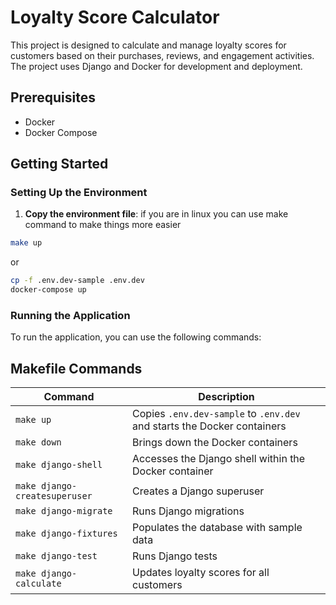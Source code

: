 # Loyalty Score Calculator 

This project is designed to calculate and manage loyalty scores for customers based on their purchases, reviews, and engagement activities. The project uses Django and Docker for development and deployment.

## Prerequisites

- Docker
- Docker Compose

## Getting Started

### Setting Up the Environment

1. **Copy the environment file**:
if you are in linux you can use make command to make things more easier 
```sh
make up
``` 
or 
```sh
cp -f .env.dev-sample .env.dev
docker-compose up
```

### Running the Application
To run the application, you can use the following commands:

## Makefile Commands

| Command                 | Description                                         |
|-------------------------|-----------------------------------------------------|
| `make up`               | Copies `.env.dev-sample` to `.env.dev` and starts the Docker containers |
| `make down`             | Brings down the Docker containers                   |
| `make django-shell`     | Accesses the Django shell within the Docker container |
| `make django-createsuperuser` | Creates a Django superuser                     |
| `make django-migrate`   | Runs Django migrations                              |
| `make django-fixtures`  | Populates the database with sample data             |
| `make django-test`      | Runs Django tests                                   |
| `make django-calculate` | Updates loyalty scores for all customers            |
